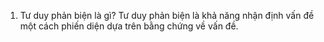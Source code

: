 1. Tư duy phản biện là gì?
Tư duy phản biện là khả năng nhận định vấn đề một cách phiến diện dựa trên bằng chứng về vấn đề.
